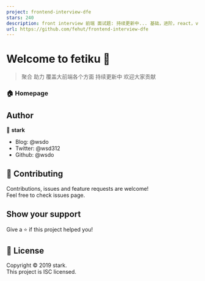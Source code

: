 ```yaml
---
project: frontend-interview-dfe
stars: 240
description: front interview 前端 面试题: 持续更新中... 基础，进阶，react，vue，node，小程序，前端算法，安全，常考面试题， 如果能帮到你，就给个 star😊
url: https://github.com/fehut/frontend-interview-dfe
---
```


Welcome to fetiku 👋
====================

> 聚合 助力 覆盖大前端各个方面 持续更新中 欢迎大家贡献

### 🏠 Homepage

Author
------

👤 **stark**

-   Blog: @wsdo
-   Twitter: @wsd312
-   Github: @wsdo

🤝 Contributing
---------------

Contributions, issues and feature requests are welcome!  
Feel free to check issues page.

Show your support
-----------------

Give a ⭐️ if this project helped you!

📝 License
----------

Copyright © 2019 stark.  
This project is ISC licensed.
